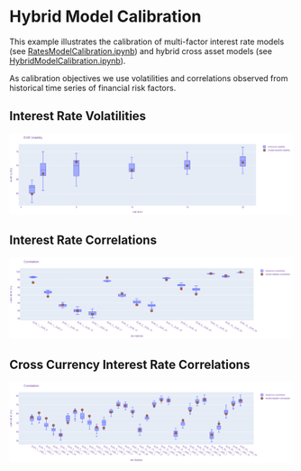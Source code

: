 # Hybrid Model Calibration

This example illustrates the calibration of multi-factor interest rate models (see [RatesModelCalibration.ipynb](RatesModelCalibration.ipynb)) and hybrid cross asset models (see [HybridModelCalibration.ipynb](HybridModelCalibration.ipynb)).

As calibration objectives we use volatilities and correlations observed from historical time series of financial risk factors.

## Interest Rate Volatilities

![](figs/eur_volatilities.png)

## Interest Rate Correlations

![](figs/eur_correlations.png)

## Cross Currency Interest Rate Correlations

![](figs/eur_usd_correlations.png)